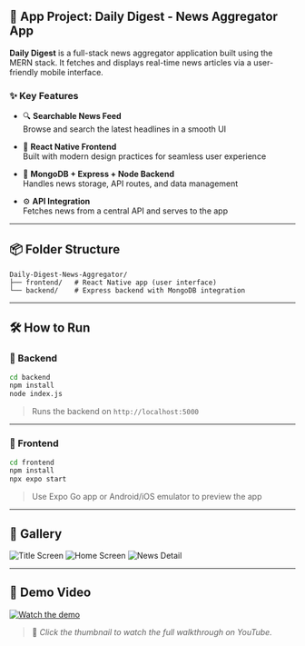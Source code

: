 ## 🚀 App Project: Daily Digest - News Aggregator App

**Daily Digest** is a full-stack news aggregator application built using the MERN stack. It fetches and displays real-time news articles via a user-friendly mobile interface.

### ✨ Key Features

- 🔍 **Searchable News Feed**  
  Browse and search the latest headlines in a smooth UI

- 📱 **React Native Frontend**  
  Built with modern design practices for seamless user experience

- 📰 **MongoDB + Express + Node Backend**  
  Handles news storage, API routes, and data management

- ⚙️ **API Integration**  
  Fetches news from a central API and serves to the app

---

## 📦 Folder Structure

```
Daily-Digest-News-Aggregator/
├── frontend/   # React Native app (user interface)
└── backend/    # Express backend with MongoDB integration
```

---

## 🛠️ How to Run

### 📍 Backend

```bash
cd backend
npm install
node index.js
```

> Runs the backend on `http://localhost:5000`

---

### 📱 Frontend

```bash
cd frontend
npm install
npx expo start
```

> Use Expo Go app or Android/iOS emulator to preview the app

---

## 📸 Gallery

![Title Screen](assets/title.png)
![Home Screen](assets/home.png)
![News Detail](assets/news.png)

---

## 🎥 Demo Video

[![Watch the demo](assets/video_thumbnail.png)](https://youtube.com/shorts/8ydcAz4RDt4)

> 📌 *Click the thumbnail to watch the full walkthrough on YouTube.*

